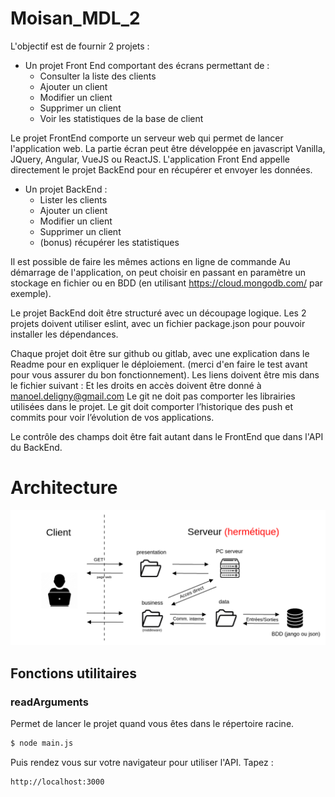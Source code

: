 # Moisan_MDL_2

L'objectif est de fournir 2 projets : 

- Un projet Front End comportant des écrans permettant de :
    - Consulter la liste des clients
    - Ajouter un client
    - Modifier un client 
    - Supprimer un client
    - Voir les statistiques de la base de client

Le projet FrontEnd comporte un serveur web qui permet de lancer l'application web.
La partie écran peut être développée en javascript Vanilla, JQuery, Angular, VueJS ou ReactJS. 
L'application Front End appelle directement le projet BackEnd pour en récupérer et envoyer les données.

- Un projet BackEnd :
    - Lister les clients
    - Ajouter un client
    - Modifier un client
    - Supprimer un client
    - (bonus) récupérer les statistiques

Il est possible de faire les mêmes actions en ligne de commande
Au démarrage de l'application, on peut choisir en passant en paramètre un  stockage en fichier ou en BDD (en utilisant https://cloud.mongodb.com/ par exemple).
	
Le projet BackEnd doit être structuré avec un découpage logique.
Les 2 projets doivent utiliser eslint, avec un fichier package.json pour pouvoir installer les dépendances.
	
Chaque projet doit être sur github ou gitlab, avec une explication dans le Readme pour en expliquer le déploiement. (merci d'en faire le test avant pour vous assurer du bon fonctionnement). Les liens doivent être mis dans le fichier suivant : 
Et les droits en accès doivent être donné à manoel.deligny@gmail.com
Le git ne doit pas comporter les librairies utilisées dans le projet.
Le git doit comporter l’historique des push et commits pour voir l’évolution de vos applications.

Le contrôle des champs doit être fait autant dans le FrontEnd que dans l'API du BackEnd.

# Architecture

![alt text](public/diagram.png)

## Fonctions utilitaires

### readArguments

Permet de lancer le projet quand vous êtes dans le répertoire racine.

```bash
$ node main.js
```
Puis rendez vous sur votre navigateur pour utiliser l'API.
Tapez : 
```URL
http://localhost:3000
```
